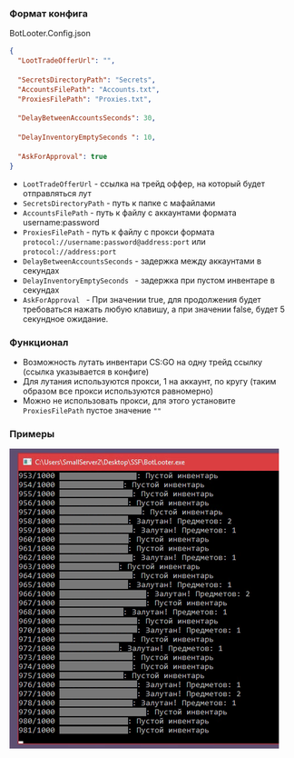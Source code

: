 ### Формат конфига

BotLooter.Config.json

```json
{
  "LootTradeOfferUrl": "",
  
  "SecretsDirectoryPath": "Secrets",
  "AccountsFilePath": "Accounts.txt",
  "ProxiesFilePath": "Proxies.txt",
  
  "DelayBetweenAccountsSeconds": 30,
  
  "DelayInventoryEmptySeconds ": 10,
  
  "AskForApproval": true
}
```

- `LootTradeOfferUrl` - ссылка на трейд оффер, на который будет отправляться лут
- `SecretsDirectoryPath` - путь к папке с мафайлами
- `AccountsFilePath` - путь к файлу с аккаунтами формата username:password
- `ProxiesFilePath` - путь к файлу с прокси формата `protocol://username:password@address:port` или `protocol://address:port`
- `DelayBetweenAccountsSeconds` - задержка между аккаунтами в секундах
- `DelayInventoryEmptySeconds ` - задержка при пустом инвентаре в секундах
- `AskForApproval ` - При значении true, для продолжения будет требоваться нажать любую клавишу, а при значении false, будет 5 секундное ожидание.

### Функционал

- Возможность лутать инвентари CS:GO на одну трейд ссылку (ссылка указывается в конфиге)
- Для лутания используются прокси, 1 на аккаунт, по кругу (таким образом все прокси используются равномерно)
- Можно не использовать прокси, для этого установите `ProxiesFilePath` пустое значение `""`

### Примеры

![Скриншот работы софта](Assets/Screenshot.png)